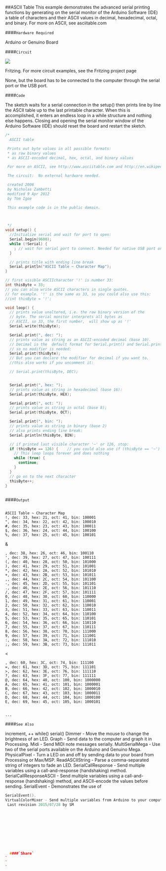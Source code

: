 ##ASCII Table
This example demonstrates the advanced serial printing functions by generating on the serial monitor of the Arduino Software (IDE) a table of characters and their ASCII values in decimal, hexadecimal, octal, and binary. For more on ASCII, see asciitable.com

####`Hardware Required`


Arduino or Genuino Board

####`Circuit`



![](img/Arduino_bb.png)

Fritzing. For more circuit examples, see the Fritzing project page 

None, but the board has to be connected to the computer through the serial port or the USB port.

####`Code`

The sketch waits for a serial connection in the setup() then prints line by line the ASCII table up to the last printable character. When this is accomplished, it enters an endless loop in  a while structure and nothing else happens. Closing and opening the serial monitor window of the Arduino Software (IDE) should reset the board and restart the sketch. 



  
```c++
/*
  ASCII table

 Prints out byte values in all possible formats:
 * as raw binary values
 * as ASCII-encoded decimal, hex, octal, and binary values

 For more on ASCII, see http://www.asciitable.com and http://en.wikipedia.org/wiki/ASCII

 The circuit:  No external hardware needed.

 created 2006
 by Nicholas Zambetti
 modified 9 Apr 2012
 by Tom Igoe

 This example code is in the public domain.

 

 */
void setup() {
  //Initialize serial and wait for port to open:
  Serial.begin(9600);
  while (!Serial) {
    ; // wait for serial port to connect. Needed for native USB port only
  }

  // prints title with ending line break
  Serial.println("ASCII Table ~ Character Map");
}

// first visible ASCIIcharacter '!' is number 33:
int thisByte = 33;
// you can also write ASCII characters in single quotes.
// for example. '!' is the same as 33, so you could also use this:
//int thisByte = '!';

void loop() {
  // prints value unaltered, i.e. the raw binary version of the
  // byte. The serial monitor interprets all bytes as
  // ASCII, so 33, the first number,  will show up as '!'
  Serial.write(thisByte);

  Serial.print(", dec: ");
  // prints value as string as an ASCII-encoded decimal (base 10).
  // Decimal is the  default format for Serial.print() and Serial.println(),
  // so no modifier is needed:
  Serial.print(thisByte);
  // But you can declare the modifier for decimal if you want to.
  //this also works if you uncomment it:

  // Serial.print(thisByte, DEC);


  Serial.print(", hex: ");
  // prints value as string in hexadecimal (base 16):
  Serial.print(thisByte, HEX);

  Serial.print(", oct: ");
  // prints value as string in octal (base 8);
  Serial.print(thisByte, OCT);

  Serial.print(", bin: ");
  // prints value as string in binary (base 2)
  // also prints ending line break:
  Serial.println(thisByte, BIN);

  // if printed last visible character '~' or 126, stop:
  if (thisByte == 126) {    // you could also use if (thisByte == '~') {
    // This loop loops forever and does nothing
    while (true) {
      continue;
    }
  }
  // go on to the next character
  thisByte++;
}
  
```




####`Output`


```

ASCII Table ~ Character Map
!, dec: 33, hex: 21, oct: 41, bin: 100001
", dec: 34, hex: 22, oct: 42, bin: 100010
#, dec: 35, hex: 23, oct: 43, bin: 100011
$, dec: 36, hex: 24, oct: 44, bin: 100100
%, dec: 37, hex: 25, oct: 45, bin: 100101

```
&
```
, dec: 38, hex: 26, oct: 46, bin: 100110
', dec: 39, hex: 27, oct: 47, bin: 100111
(, dec: 40, hex: 28, oct: 50, bin: 101000
), dec: 41, hex: 29, oct: 51, bin: 101001
*, dec: 42, hex: 2A, oct: 52, bin: 101010
+, dec: 43, hex: 2B, oct: 53, bin: 101011
,, dec: 44, hex: 2C, oct: 54, bin: 101100
-, dec: 45, hex: 2D, oct: 55, bin: 101101
., dec: 46, hex: 2E, oct: 56, bin: 101110
/, dec: 47, hex: 2F, oct: 57, bin: 101111
0, dec: 48, hex: 30, oct: 60, bin: 110000
1, dec: 49, hex: 31, oct: 61, bin: 110001
2, dec: 50, hex: 32, oct: 62, bin: 110010
3, dec: 51, hex: 33, oct: 63, bin: 110011
4, dec: 52, hex: 34, oct: 64, bin: 110100
5, dec: 53, hex: 35, oct: 65, bin: 110101
6, dec: 54, hex: 36, oct: 66, bin: 110110
7, dec: 55, hex: 37, oct: 67, bin: 110111
8, dec: 56, hex: 38, oct: 70, bin: 111000
9, dec: 57, hex: 39, oct: 71, bin: 111001
:, dec: 58, hex: 3A, oct: 72, bin: 111010
;, dec: 59, hex: 3B, oct: 73, bin: 111011

```
<
```
, dec: 60, hex: 3C, oct: 74, bin: 111100
=, dec: 61, hex: 3D, oct: 75, bin: 111101
>, dec: 62, hex: 3E, oct: 76, bin: 111110
?, dec: 63, hex: 3F, oct: 77, bin: 111111
@, dec: 64, hex: 40, oct: 100, bin: 1000000
A, dec: 65, hex: 41, oct: 101, bin: 1000001
B, dec: 66, hex: 42, oct: 102, bin: 1000010
C, dec: 67, hex: 43, oct: 103, bin: 1000011
D, dec: 68, hex: 44, oct: 104, bin: 1000100
E, dec: 69, hex: 45, oct: 105, bin: 1000101


...

```

####`See Also`

increment, ++
while()
serial()
Dimmer - Move the mouse to change the brightness of an LED.
Graph - Send data to the computer and graph it in Processing.
Midi - Send MIDI note messages serially.
MultiSerialMega - Use two of the serial ports available on the Arduino and Genuino Mega.
PhysicalPixel - Turn a LED on and off by sending data to your board from Processing or Max/MSP.
ReadASCIIString - Parse a comma-separated string of integers to fade an LED.
SerialCallResponse - Send multiple variables using a call-and-response (handshaking) method.
SerialCallResponseASCII - Send multiple variables using a call-and-response (handshaking) method, and ASCII-encode the values before sending.
SerialEvent - Demonstrates the use of 
```c++
SerialEvent().
VirtualColorMixer - Send multiple variables from Arduino to your computer and read them in Processing or Max/MSP.
 Last revision 2015/07/28 by SM 




				
				




  ####`Share`
`
`
`
